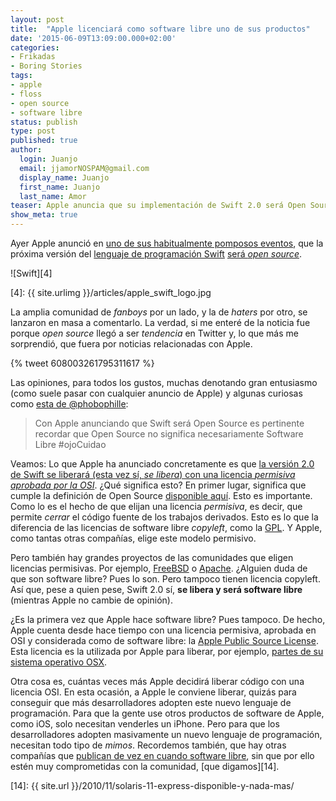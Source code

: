```yaml
---
layout: post
title:  "Apple licenciará como software libre uno de sus productos"
date: '2015-06-09T13:09:00.000+02:00'
categories:
- Frikadas
- Boring Stories
tags:
- apple
- floss
- open source
- software libre
status: publish
type: post
published: true
author:
  login: Juanjo
  email: jjamorNOSPAM@gmail.com
  display_name: Juanjo
  first_name: Juanjo
  last_name: Amor
teaser: Apple anuncia que su implementación de Swift 2.0 será Open Source
show_meta: true
---
```


Ayer Apple anunció en [uno de sus habitualmente pomposos eventos][1], que la
próxima versión del [lenguaje de programación Swift][2] [será *open source*][3].

![Swift][4]

[1]: https://developer.apple.com/wwdc/
[2]: http://swiftlang.eu/
[3]: http://es.engadget.com/2015/06/08/apple-swift-sera-open-source/
[4]: {{ site.urlimg }}/articles/apple_swift_logo.jpg

La amplia comunidad de *fanboys* por un lado, y la de *haters* por otro, se lanzaron en masa
a comentarlo. La verdad, si me enteré de la noticia fue porque *open source* llegó a
ser *tendencia* en Twitter y, lo que más me sorprendió, que fuera por noticias relacionadas con Apple.

{% tweet 608003261795311617 %}

Las opiniones, para todos los gustos, muchas denotando gran entusiasmo (como suele pasar con
cualquier anuncio de Apple) y algunas curiosas como [esta de @phobophille][5]:

> Con Apple anunciando que Swift será Open Source es pertinente recordar que Open Source no significa necesariamente Software Libre #ojoCuidao

[5]: https://twitter.com/phobophille/status/608017037726740480

Veamos: Lo que Apple ha anunciado concretamente es que
[la versión 2.0 de Swift se liberará (esta vez sí, *se libera*) con una licencia *permisiva aprobada por
la OSI*][6]. ¿Qué significa esto? En primer lugar, significa que cumple la definición de Open Source
[disponible aquí][7]. Esto es importante. Como lo es el hecho de que elijan una
licencia *permisiva*, es decir, que permite *cerrar* el código fuente de los trabajos derivados.
Esto es lo que la diferencia de las licencias de software libre *copyleft*, como la [GPL][8]. Y Apple,
como tantas otras compañías, elige este modelo permisivo.

[6]: https://developer.apple.com/swift/blog/?id=29
[7]: http://opensource.org/osd
[8]: http://www.gnu.org/licenses/licenses.en.html

Pero también hay grandes proyectos de las comunidades que eligen licencias permisivas. Por ejemplo,
[FreeBSD][9] o [Apache][10]. ¿Alguien duda de que son software libre? Pues lo son. Pero tampoco tienen licencia copyleft.
Así que, pese a quien pese, Swift 2.0 sí, **se libera y será software libre** (mientras Apple no cambie de
opinión).

[9]: https://www.freebsd.org/copyright/freebsd-license.html
[10]: http://httpd.apache.org/docs/2.4/license.html

¿Es la primera vez que Apple hace software libre? Pues tampoco. De hecho, Apple cuenta desde hace tiempo
con una licencia permisiva, aprobada en OSI y considerada como de software libre: la
[Apple Public Source License][11]. Esta licencia es la utilizada por Apple
para liberar, por ejemplo, [partes de su sistema operativo OSX][12].

[11]: http://opensource.org/licenses/APSL-2.0
[12]: http://www.opensource.apple.com

Otra cosa es, cuántas veces más Apple decidirá liberar código con una licencia OSI. En esta ocasión,
a Apple le conviene liberar, quizás para conseguir que más desarrolladores adopten este nuevo lenguaje
de programación. Para que la gente use otros productos de software de Apple, como iOS, solo necesitan
venderles un iPhone. Pero para que los desarrolladores adopten masivamente un nuevo lenguaje de programación,
necesitan todo tipo de *mimos*. Recordemos también, que hay otras compañías que [publican de vez en
cuando software libre][13], sin que por ello estén muy comprometidas con la comunidad, [que digamos][14].

[13]: https://solaris.java.net/
[14]: {{ site.url }}/2010/11/solaris-11-express-disponible-y-nada-mas/

